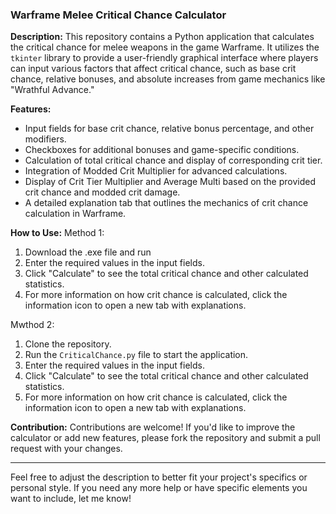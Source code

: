 ### Warframe Melee Critical Chance Calculator

**Description:**
This repository contains a Python application that calculates the critical chance for melee weapons in the game Warframe. It utilizes the `tkinter` library to provide a user-friendly graphical interface where players can input various factors that affect critical chance, such as base crit chance, relative bonuses, and absolute increases from game mechanics like "Wrathful Advance."

**Features:**
- Input fields for base crit chance, relative bonus percentage, and other modifiers.
- Checkboxes for additional bonuses and game-specific conditions.
- Calculation of total critical chance and display of corresponding crit tier.
- Integration of Modded Crit Multiplier for advanced calculations.
- Display of Crit Tier Multiplier and Average Multi based on the provided crit chance and modded crit damage.
- A detailed explanation tab that outlines the mechanics of crit chance calculation in Warframe.

**How to Use:**
Method 1:
1. Download the .exe file and run
2.  Enter the required values in the input fields.
4. Click "Calculate" to see the total critical chance and other calculated statistics.
5. For more information on how crit chance is calculated, click the information icon to open a new tab with explanations.

Mwthod 2:
1. Clone the repository.
2. Run the `CriticalChance.py` file to start the application.
3. Enter the required values in the input fields.
4. Click "Calculate" to see the total critical chance and other calculated statistics.
5. For more information on how crit chance is calculated, click the information icon to open a new tab with explanations.

**Contribution:**
Contributions are welcome! If you'd like to improve the calculator or add new features, please fork the repository and submit a pull request with your changes.

---

Feel free to adjust the description to better fit your project's specifics or personal style. If you need any more help or have specific elements you want to include, let me know!
